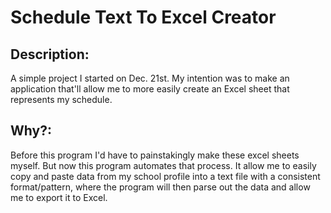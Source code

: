 # Schedule Text To Excel Creator

## Description:
  A simple project I started on Dec. 21st. My intention was to make an application that'll allow me to more easily create an Excel sheet that represents my schedule. 

## Why?:
  Before this program I'd have to painstakingly make these excel sheets myself. But now this program automates that process. It allow me to easily copy and paste data from my school profile into a text file with a consistent format/pattern, where the program will then parse out the data and allow me to export it to Excel.
